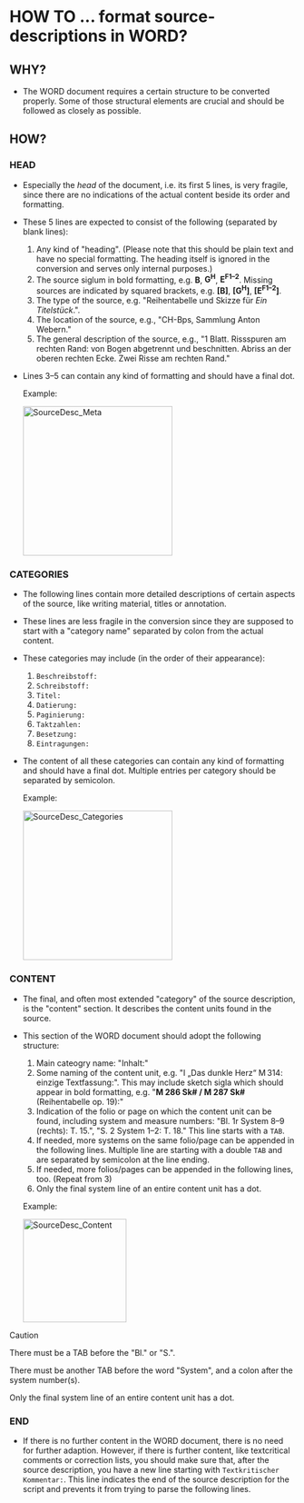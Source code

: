# HOW TO ... format source-descriptions in WORD?

## WHY?

* The WORD document requires a certain structure to be converted properly. Some of those structural elements are crucial and should be followed as closely as possible.

## HOW?

### HEAD
* Especially the *head* of the document, i.e. its first 5 lines, is very fragile, since there are no indications of the actual content beside its order and formatting.
* These 5 lines are expected to consist of the following (separated by blank lines):
  
  1) Any kind of "heading". (Please note that this should be plain text and have no special formatting. The heading itself is ignored in the conversion and serves only internal purposes.)
  2) The source siglum in bold formatting, e.g. **B**, **G<sup>H</sup>**, **E<sup>F1–2</sup>**. Missing sources are indicated by squared brackets, e.g. **\[B\]**, **\[G<sup>H</sup>\]**, **\[E<sup>F1–2</sup>\]**. 
  3) The type of the source, e.g. "Reihentabelle und Skizze für *Ein Titelstück*.".
  4) The location of the source, e.g., "CH-Bps, Sammlung Anton Webern."
  5) The general description of the source, e.g., "1 Blatt. Rissspuren am rechten Rand: von Bogen abgetrennt und beschnitten. Abriss an der oberen rechten Ecke. Zwei Risse am rechten Rand."

* Lines 3–5 can contain any kind of formatting and should have a final dot.

  Example:

  <img width="263" alt="SourceDesc_Meta" src="https://github.com/webern-unibas-ch/awg-utils/assets/21059419/a8b9aea2-e716-4c28-b3ce-dac243a025a2">

### CATEGORIES
* The following lines contain more detailed descriptions of certain aspects of the source, like writing material, titles or annotation.
* These lines are less fragile in the conversion since they are supposed to start with a "category name" separated by colon from the actual content.
* These categories may include (in the order of their appearance):

  1) `Beschreibstoff:`
  2) `Schreibstoff:`
  3) `Titel:`
  4) `Datierung:`
  5) `Paginierung:`
  6) `Taktzahlen:`
  7) `Besetzung:`
  8) `Eintragungen:`

* The content of all these categories can contain any kind of formatting and should have a final dot. Multiple entries per category should be separated by semicolon.
  
  Example:
  
  <img width="263" alt="SourceDesc_Categories" src="https://github.com/webern-unibas-ch/awg-utils/assets/21059419/75480618-02b3-497f-9b4d-fa9f9b472add">

### CONTENT

* The final, and often most extended "category" of the source description, is the "content" section. It describes the content units found in the source.
* This section of the WORD document should adopt the following structure:

  1) Main cateogry name: "Inhalt:"
  2) Some naming of the content unit, e.g. "I „Das dunkle Herz“ M 314: einzige Textfassung:". This may include sketch sigla which should appear in bold formatting, e.g. "**M 286 Sk# / M 287 Sk#** (Reihentabelle op. 19):" 
  3) Indication of the folio or page on which the content unit can be found, including system and measure numbers: "Bl. 1r 	System 8–9 (rechts): T. 15.", "S. 2  System 1–2: T. 18." This line starts with a `TAB`.
  4) If needed, more systems on the same folio/page can be appended in the following lines. Multiple line are starting with a double `TAB` and are separated by semicolon at the line ending.
  5) If needed, more folios/pages can be appended in the following lines, too. (Repeat from 3)
  6) Only the final system line of an entire content unit has a dot.

  Example: 

  <img width="182" alt="SourceDesc_Content" src="https://github.com/webern-unibas-ch/awg-utils/assets/21059419/4665666b-5b78-4141-abae-8f922d005221">

> [!CAUTION]
> There must be a TAB before the "Bl." or "S.".
>
> There must be another TAB before the word "System", and a colon after the system number(s).
>
> Only the final system line of an entire content unit has a dot.

### END

* If there is no further content in the WORD document, there is no need for further adaption. However, if there is further content, like textcritical comments or correction lists, you should make sure that, after the source description, you have a new line starting with `Textkritischer Kommentar:`. This line indicates the end of the source description for the script and prevents it from trying to parse the following lines. 
